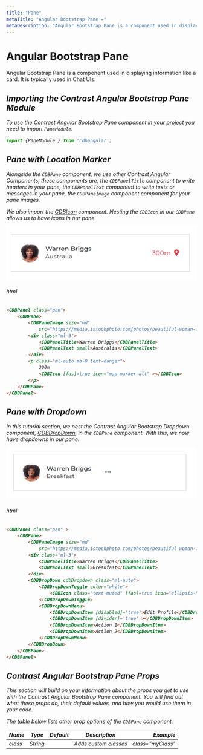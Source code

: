 ```yaml
---
title: "Pane"
metaTitle: "Angular Bootstrap Pane ="
metaDescription: "Angular Bootstrap Pane is a component used in displaying information like a card"
---
```


# Angular Bootstrap Pane

Angular Bootstrap Pane is a component used in displaying information like a card. It is typically used in Chat UIs.

<i/>

## Importing the Contrast Angular Bootstrap Pane Module

To use the Contrast Angular Bootstrap Pane component in your project you need to import `PaneModule`.

```typescript
import {PaneModule } from 'cdbangular';
```

## Pane with Location Marker

Alongside the `CDBPane` component, we use other Contrast Angular Components, these components are, the `CDBPanelTitle` component to write headers in your pane, the `CDBPanelText` component to write texts or messages in your pane, the `CDBPaneImage` component component for your pane images. 

We also import the [CDBIcon](https://www.devwares.com/docs/contrast/angular/components/icon) component. Nesting the `CDBIcon` in our `CDBPane` allows us to have icons in our pane.

![Angular Bootstrap Pane](./images/panewithlocation.png)

###### html
```html
<CDBPanel class="pan">
    <CDBPane>
        <CDBPaneImage size="md"
            src="https://media.istockphoto.com/photos/beautiful-woman-wearing-brown-curly-hairstyle-picture-id495006065?s=170x170" ></CDBPaneImage>
        <div class="ml-3">
            <CDBPanelTitle>Warren Briggs</CDBPanelTitle>
            <CDBPanelText small>Australia</CDBPanelText>
        </div>
        <p class="ml-auto mb-0 text-danger">
            300m
            <CDBIcon [fas]=true icon="map-marker-alt" ></CDBIcon>
        </p>
    </CDBPane>
</CDBPanel>
```
<i/>

## Pane with Dropdown

In this tutorial section, we nest the Contrast Angular Bootstrap Dropdown component, [CDBDropDown](https://www.devwares.com/docs/contrast/angular/components/dropdown), in the `CDBPane` component. With this, we now have dropdowns in our pane.

![image info](./images/panewithdropdown.png)

###### html
```html
<CDBPanel class="pan" >
    <CDBPane>
        <CDBPaneImage size="md"
            src="https://media.istockphoto.com/photos/beautiful-woman-wearing-brown-curly-hairstyle-picture-id495006065?s=170x170" ></CDBPaneImage>
        <div class="ml-3">
            <CDBPanelTitle>Warren Briggs</CDBPanelTitle>
            <CDBPanelText small>Breakfast</CDBPanelText>
        </div>
        <CDBDropDown cdbDropdown class="ml-auto">
            <CDBDropDownToggle color="white">
                <CDBIcon class="text-muted" [fas]=true icon="ellipsis-h" ></CDBIcon>
            </CDBDropDownToggle>
            <CDBDropDownMenu>
                <CDBDropDownItem [disabled]='true'>Edit Profile</CDBDropDownItem>
                <CDBDropDownItem [divider]='true' ></CDBDropDownItem>
                <CDBDropDownItem>Action 1</CDBDropDownItem>
                <CDBDropDownItem>Action 2</CDBDropDownItem>
            </CDBDropDownMenu>
        </CDBDropDown>
    </CDBPane>
</CDBPanel>
```


## Contrast Angular Bootstrap Pane Props

This section will build on your information about the props you get to use with the Contrast Angular Bootstrap Pane component. You will find out what these props do, their default values, and how you would use them in your code.

The table below lists other prop options of the `CDBPane` component.

| Name            | Type        | Default      |   Description| Example      |
| :------------- | :----------: | -----------: | :----------: | -----------: |
| class      | String       |             |Adds custom classes	      |     class="myClass" |
